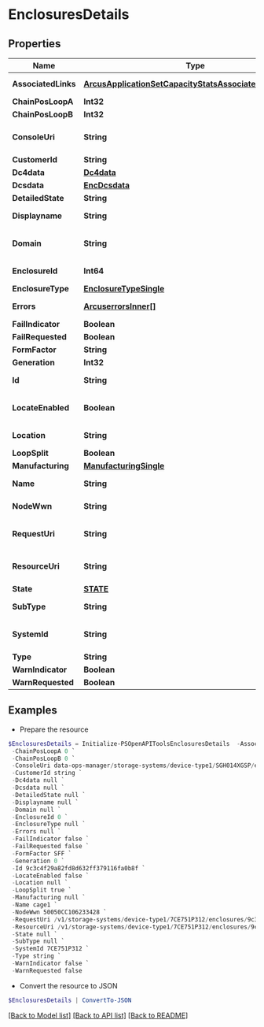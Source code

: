 # EnclosuresDetails
## Properties

Name | Type | Description | Notes
------------ | ------------- | ------------- | -------------
**AssociatedLinks** | [**ArcusApplicationSetCapacityStatsAssociatedLinksInner[]**](ArcusApplicationSetCapacityStatsAssociatedLinksInner.md) | Associated Links Details | [optional] 
**ChainPosLoopA** | **Int32** |  | [optional] 
**ChainPosLoopB** | **Int32** |  | [optional] 
**ConsoleUri** | **String** | consoleUri for detailed storage object | [optional] 
**CustomerId** | **String** | customerId | [optional] 
**Dc4data** | [**Dc4data**](Dc4data.md) |  | [optional] 
**Dcsdata** | [**EncDcsdata**](EncDcsdata.md) |  | [optional] 
**DetailedState** | **String** |  | [optional] 
**Displayname** | **String** | Enclosure Display name | [optional] 
**Domain** | **String** | Domain that the resource belongs to | [optional] 
**EnclosureId** | **Int64** | Numeric ID of the resource | [optional] 
**EnclosureType** | [**EnclosureTypeSingle**](EnclosureTypeSingle.md) |  | [optional] 
**Errors** | [**ArcuserrorsInner[]**](ArcuserrorsInner.md) | Errors occurred in enclosure | [optional] 
**FailIndicator** | **Boolean** |  | [optional] 
**FailRequested** | **Boolean** |  | [optional] 
**FormFactor** | **String** |  | [optional] 
**Generation** | **Int32** | generation | [optional] 
**Id** | **String** | Unique Identifier of the resource. | [optional] 
**LocateEnabled** | **Boolean** | Indicates if the locate beacon is enabled or not | [optional] 
**Location** | **String** | Location of the resource | [optional] 
**LoopSplit** | **Boolean** |  | [optional] 
**Manufacturing** | [**ManufacturingSingle**](ManufacturingSingle.md) |  | [optional] 
**Name** | **String** | Name of the resource. | [optional] 
**NodeWwn** | **String** | WWn of the node resource | [optional] 
**RequestUri** | **String** | resourceUri for detailed enclosure object | [optional] 
**ResourceUri** | **String** | resourceUri for detailed enclosure object | [optional] 
**State** | [**STATE**](STATE.md) |  | [optional] 
**SubType** | **String** | Enclosure sub type | [optional] 
**SystemId** | **String** | SystemUid/Serial Number  of the array. | [optional] 
**Type** | **String** | type | [optional] 
**WarnIndicator** | **Boolean** |  | [optional] 
**WarnRequested** | **Boolean** |  | [optional] 

## Examples

- Prepare the resource
```powershell
$EnclosuresDetails = Initialize-PSOpenAPIToolsEnclosuresDetails  -AssociatedLinks [{&quot;resourceUri&quot;:&quot;/v1/storage-systems/device-type1/7CE751P312&quot;,&quot;type&quot;:&quot;systems&quot;},{&quot;resourceUri&quot;:&quot;/v1/storage-systems/device-type1/7CE751P312/enclosures/9c3c4f29a82fd8d632ff379116fa0b8f/enclosure-card-ports&quot;,&quot;type&quot;:&quot;enclosure-card-ports&quot;},{&quot;resourceUri&quot;:&quot;/v1/storage-systems/device-type1/7CE751P312/enclosures/9c3c4f29a82fd8d632ff379116fa0b8f/enclosure-cards&quot;,&quot;type&quot;:&quot;enclosure-cards&quot;},{&quot;resourceUri&quot;:&quot;/v1/storage-systems/device-type1/7CE751P312/enclosures/9c3c4f29a82fd8d632ff379116fa0b8f/enclosure-disks&quot;,&quot;type&quot;:&quot;enclosure-disks&quot;},{&quot;resourceUri&quot;:&quot;/v1/storage-systems/device-type1/7CE751P312/enclosures/9c3c4f29a82fd8d632ff379116fa0b8f/enclosure-sleds&quot;,&quot;type&quot;:&quot;enclosure-sleds&quot;},{&quot;resourceUri&quot;:&quot;/v1/storage-systems/device-type1/7CE751P312/enclosures/9c3c4f29a82fd8d632ff379116fa0b8f/enclosure-fans&quot;,&quot;type&quot;:&quot;enclosure-fans&quot;},{&quot;resourceUri&quot;:&quot;/v1/storage-systems/device-type1/7CE751P312/enclosures/9c3c4f29a82fd8d632ff379116fa0b8f/enclosure-expanders&quot;,&quot;type&quot;:&quot;enclosure-expanders&quot;}] `
 -ChainPosLoopA 0 `
 -ChainPosLoopB 0 `
 -ConsoleUri data-ops-manager/storage-systems/device-type1/SGH014XGSP/enclosures/9c3c4f29a82fd8d632ff379116fa0b8f `
 -CustomerId string `
 -Dc4data null `
 -Dcsdata null `
 -DetailedState null `
 -Displayname null `
 -Domain null `
 -EnclosureId 0 `
 -EnclosureType null `
 -Errors null `
 -FailIndicator false `
 -FailRequested false `
 -FormFactor SFF `
 -Generation 0 `
 -Id 9c3c4f29a82fd8d632ff379116fa0b8f `
 -LocateEnabled false `
 -Location null `
 -LoopSplit true `
 -Manufacturing null `
 -Name cage1 `
 -NodeWwn 50050CC106233428 `
 -RequestUri /v1/storage-systems/device-type1/7CE751P312/enclosures/9c3c4f29a82fd8d632ff379116fa0b8f `
 -ResourceUri /v1/storage-systems/device-type1/7CE751P312/enclosures/9c3c4f29a82fd8d632ff379116fa0b8f `
 -State null `
 -SubType null `
 -SystemId 7CE751P312 `
 -Type string `
 -WarnIndicator false `
 -WarnRequested false
```

- Convert the resource to JSON
```powershell
$EnclosuresDetails | ConvertTo-JSON
```

[[Back to Model list]](../README.md#documentation-for-models) [[Back to API list]](../README.md#documentation-for-api-endpoints) [[Back to README]](../README.md)

